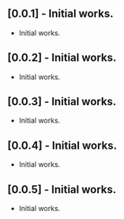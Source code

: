 ## [0.0.1] - Initial works.

* Initial works.

## [0.0.2] - Initial works.

* Initial works.

## [0.0.3] - Initial works.

* Initial works.

## [0.0.4] - Initial works.

* Initial works.

## [0.0.5] - Initial works.

* Initial works.
